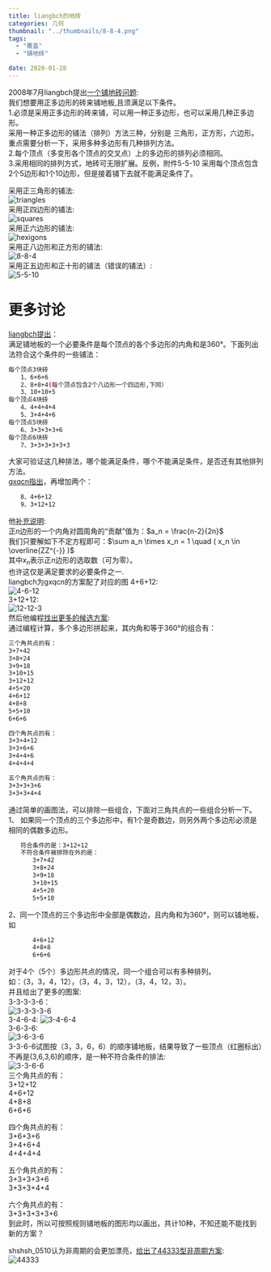 ```yaml
---
title: liangbch的地砖
categories: 几何
thumbnail: "../thumbnails/8-8-4.png"
tags:
  - "覆盖"
  - "铺地砖"

date: 2020-01-28
---
```


2008年7月liangbch提出[一个铺地砖问题](https://bbs.emath.ac.cn/thread-635-1-1.html):  
我们想要用正多边形的砖来铺地板,且须满足以下条件。  
1.必须是采用正多边形的砖来铺，可以用一种正多边形，也可以采用几种正多边形。  
采用一种正多边形的铺法（排列）方法三种，分别是 三角形，正方形，六边形。重点需要分析一下，采用多种多边形有几种排列方法。  
2.每个顶点（多变形各个顶点的交叉点）上的多边形的排列必须相同。  
3.采用相同的排列方式，地砖可无限扩展。反例，附件5-5-10 采用每个顶点包含 2个5边形和1个10边形，但是接着铺下去就不能满足条件了。  
<!--more-->

采用正三角形的铺法:  
![triangles](../images/lbrick/triangles.gif)  
采用正四边形的铺法:  
![squares](../images/lbrick/squares.gif)  
采用正六边形的铺法:  
![hexigons](../images/lbrick/hexigons.gif)  
采用正八边形和正方形的铺法:  
![8-8-4](../images/lbrick/8-8-4.gif)  
采用正五边形和正十形的铺法（错误的铺法）:  
![5-5-10](../images/lbrick/5-5-10.gif)  

# 更多讨论
[liangbch提出](https://bbs.emath.ac.cn/forum.php?mod=redirect&goto=findpost&ptid=635&pid=7742&fromuid=20)：  
满足铺地板的一个必要条件是每个顶点的各个多边形的内角和是360°。下面列出法符合这个条件的一些铺法：  
```bash
每个顶点3块砖
　　1、6+6+6
　　2、8+8+4(每个顶点包含2个八边形一个四边形,下同）
　　3、10+10+5
每个顶点4块砖
　　4、4+4+4+4
　　5、3+4+4+6
每个顶点5块砖
　　6、3+3+3+3+6
每个顶点6块砖
　　7、3+3+3+3+3+3
```
大家可验证这几种排法，哪个能满足条件，哪个不能满足条件，是否还有其他排列方法。  
[gxqcn指出](https://bbs.emath.ac.cn/forum.php?mod=redirect&goto=findpost&ptid=635&pid=7745&fromuid=20)，再增加两个：  
```bash
　　8、4+6+12
　　9、3+12+12
```
他[补充说明](https://bbs.emath.ac.cn/forum.php?mod=redirect&goto=findpost&ptid=635&pid=7747&fromuid=20):  
正$n$边形的一个内角对圆周角的“贡献”值为：$a_n = \frac{n-2}{2n}$  
我们只要解如下不定方程即可：$\sum a_n \times x_n = 1 \quad ( x_n \in \overline{ZZ^{-}} )$  
其中$x_n$表示正$n$边形的选取数（可为零）。  
也许这仅是满足要求的必要条件之一.  
liangbch为gxqcn的方案配了对应的图
4+6+12:  
![4-6-12](../images/lbrick/4-6-12.gif)  
3+12+12:  
![12-12-3](../images/lbrick/12-12-3.gif)  
然后他编程[找出更多的候选方案](https://bbs.emath.ac.cn/forum.php?mod=redirect&goto=findpost&ptid=635&pid=7758&fromuid=20):  
通过编程计算，多个多边形拼起来，其内角和等于360°的组合有：  
```bash
三个角共点的有：
3+7+42
3+8+24
3+9+18
3+10+15
3+12+12
4+5+20
4+6+12
4+8+8
5+5+10
6+6+6

四个角共点的有：
3+3+4+12
3+3+6+6
3+4+4+6
4+4+4+4

五个角共点的有：
3+3+3+3+6
3+3+3+4+4
```
通过简单的画图法，可以排除一些组合，下面对三角共点的一些组合分析一下。  
1、 如果同一个顶点的三个多边形中，有1个是奇数边，则另外两个多边形必须是 相同的偶数多边形。  
```bash
　　符合条件的是：3+12+12
　　不符合条件被排除在外的是：
　　　　3+7+42
　　　　3+8+24
　　　　3+9+18
　　　　3+10+15
　　　　4+5+20
　　　　5+5+10
```
2、同一个顶点的三个多边形中全部是偶数边，且内角和为360°，则可以铺地板，如  
```bash
　　　　4+6+12
　　　　4+8+8
　　　　6+6+6
```
对于4个（5个）多边形共点的情况，同一个组合可以有多种排列。  
如：（3，3，4，12），（3，4，3，12），（3，4，12，3）。  
并且给出了更多的图案:  
3-3-3-3-6：  
![3-3-3-3-6](../images/lbrick/3-3-3-3-6.gif)  
3-4-6-4:
![3-4-6-4](../images/lbrick/3-4-6-4.gif)  
3-6-3-6:  
![3-6-3-6](../images/lbrick/3-6-3-6.gif)  
3-3-6-6试图按（3，3，6，6）的顺序铺地板，结果导致了一些顶点（红圈标出）不再是(3,6,3,6)的顺序，是一种不符合条件的排法:  
![3-3-6-6](../images/lbrick/3-3-6-6.gif)  
三个角共点的有：  
3+12+12  
4+6+12  
4+8+8  
6+6+6  

四个角共点的有：  
3+6+3+6  
3+4+6+4  
4+4+4+4  

五个角共点的有：  
3+3+3+3+6  
3+3+3+4+4  

六个角共点的有：  
3+3+3+3+3+6  
到此时，所以可按照规则铺地板的图形均以画出，共计10种，不知还能不能找到新的方案？

shshsh_0510认为非周期的会更加漂亮，[给出了44333型非周期方案](https://bbs.emath.ac.cn/forum.php?mod=redirect&goto=findpost&ptid=635&pid=7760&fromuid=20):  
![44333](../images/lbrick/44333.jpg)  
